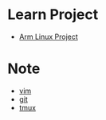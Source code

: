 # Learn Project
- [Arm Linux Project](https://github.com/windinjuries/LearnProject/tree/main/LinuxProject)
# Note
- [vim](https://github.com/windinjuries/LearnProject/blob/main/Note/vim.md)
- [git](https://github.com/windinjuries/LearnProject/blob/main/Note/git.md)
- [tmux](https://github.com/windinjuries/LearnProject/blob/main/Note/tmux.md)

